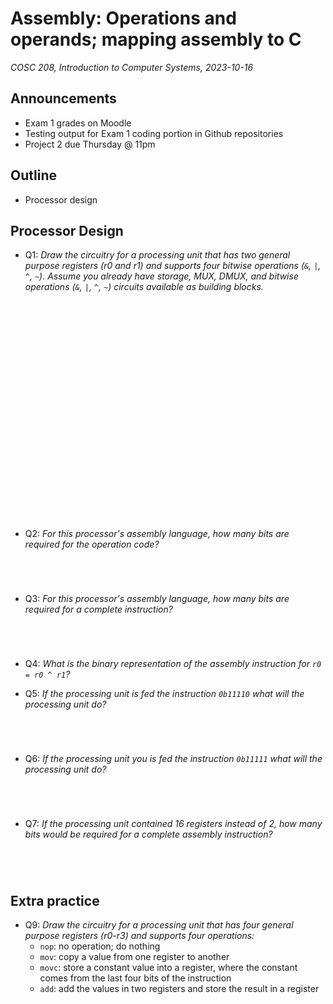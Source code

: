 # Assembly: Operations and operands; mapping assembly to C
_COSC 208, Introduction to Computer Systems, 2023-10-16_

## Announcements
* Exam 1 grades on Moodle
* Testing output for Exam 1 coding portion in Github repositories
* Project 2 due Thursday @ 11pm

## Outline
* Processor design

## Processor Design 

* Q1: _Draw the circuitry for a processing unit that has two general purpose registers (r0 and r1) and supports four bitwise operations (`&`, `|`, `^`, `~`). Assume you already have storage, MUX, DMUX, and bitwise operations (`&`, `|`, `^`, `~`) circuits available as building blocks._

<p style="height:25em;"></p>

* Q2: _For this processor's assembly language, how many bits are required for the operation code?_

<p style="height:3em;"></p>

* Q3: _For this processor's assembly language, how many bits are required for a complete instruction?_

<p style="height:3em;"></p>

* Q4: _What is the binary representation of the assembly instruction for `r0 = r0 ^ r1`?_

* Q5: _If the processing unit is fed the instruction `0b11110` what will the processing unit do?_

<p style="height:3em;"></p>

* Q6: _If the processing unit you is fed the instruction `0b11111` what will the processing unit do?_

<p style="height:3em;"></p>

* Q7: _If the processing unit contained 16 registers instead of 2, how many bits would be required for a complete assembly instruction?_

<p style="height:3em;"></p>

## Extra practice

* Q9: _Draw the circuitry for a processing unit that has four general purpose registers (r0-r3) and supports four operations:_
    * `nop`: no operation; do nothing
    * `mov`: copy a value from one register to another
    * `movc`: store a constant value into a register, where the constant comes from the last four bits of the instruction
    * `add`: add the values in two registers and store the result in a register
